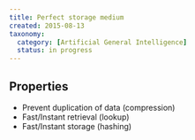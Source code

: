 ```yaml
---
title: Perfect storage medium
created: 2015-08-13
taxonomy:
  category: [Artificial General Intelligence]
  status: in progress
---
```


## Properties
* Prevent duplication of data (compression)
* Fast/Instant retrieval (lookup)
* Fast/Instant storage (hashing)
